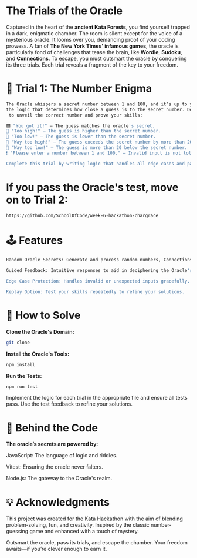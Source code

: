 
#                      **The Trials of the Oracle**

Captured in the heart of the **ancient Kata Forests**, you find yourself trapped in a dark, enigmatic chamber. The room is silent except for the voice of a mysterious oracle. It looms over you, demanding proof of your coding prowess. A fan of **The New York Times' infamous games**, the oracle is particularly fond of challenges that tease the brain, like **Wordle**, **Sudoku**, and **Connections**. To escape, you must outsmart the oracle by conquering its three trials. Each trial reveals a fragment of the key to your freedom.

# 🌟 **Trial 1: The Number Enigma**
```bash
The Oracle whispers a secret number between 1 and 100, and it’s up to you to implement 
the logic that determines how close a guess is to the secret number. Decipher its hints
 to unveil the correct number and prove your skills:

🟩 "You got it!" – The guess matches the oracle's secret.
🔺 "Too high!" – The guess is higher than the secret number.
🔻 "Too low!" – The guess is lower than the secret number.
🚨 "Way too high!" – The guess exceeds the secret number by more than 20.
🚨 "Way too low!" – The guess is more than 20 below the secret number.
❗ "Please enter a number between 1 and 100." – Invalid input is not tolerated.

Complete this trial by writing logic that handles all edge cases and passes the oracle's tests.
```

# If you pass the Oracle's test, move on to Trial 2:
```bash
https://github.com/SchoolOfCode/week-6-hackathon-chargrace
```

# 🕹 Features

```bash
Random Oracle Secrets: Generate and process random numbers, Connections grids, and Wordle words.

Guided Feedback: Intuitive responses to aid in deciphering the Oracle's challenges.

Edge Case Protection: Handles invalid or unexpected inputs gracefully.

Replay Option: Test your skills repeatedly to refine your solutions.
```

# 🚀 How to Solve


**Clone the Oracle's Domain:**
```bash
git clone 
```
**Install the Oracle's Tools:**
```bash
npm install
```
**Run the Tests:**
```bash
npm run test
```
Implement the logic for each trial in the appropriate file and ensure all tests pass. Use the test feedback to refine your solutions.


# 📖 Behind the Code

**The oracle’s secrets are powered by:**

JavaScript: The language of logic and riddles.

Vitest: Ensuring the oracle never falters.

Node.js: The gateway to the Oracle's realm.

# 💡 Acknowledgments

This project was created for the Kata Hackathon with the aim of blending problem-solving, fun, and creativity. Inspired by the classic number-guessing game and enhanced with a touch of mystery.

Outsmart the oracle, pass its trials, and escape the chamber. Your freedom awaits—if you’re clever enough to earn it.
